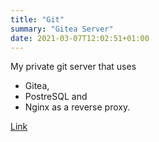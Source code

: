 ```yaml
---
title: "Git"
summary: "Gitea Server"
date: 2021-03-07T12:02:51+01:00
---
```


My private git server that uses
+ Gitea,
+ PostreSQL and
+ Nginx as a reverse proxy.

[Link](https://git.derchef.site)
